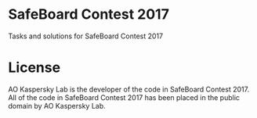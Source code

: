 SafeBoard Contest 2017
=====================
Tasks and solutions for SafeBoard Contest 2017


License
=====================
AO Kaspersky Lab is the developer of the code in SafeBoard Contest 2017.
All of the code in SafeBoard Contest 2017 has been placed in the public domain by AO Kaspersky Lab.
